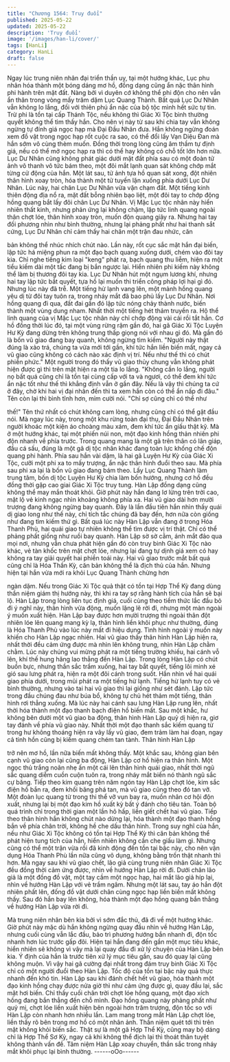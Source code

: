 ```yaml
---
title: "Chương 1564: Truy đuổi"
published: 2025-05-22
updated: 2025-05-22
description: 'Truy đuổi'
image: '/images/han-li/cover/'
tags: [HanLi]
category: HanLi
draft: false
---
```


Ngay lúc trung niên nhân đại triển thần uy, tại một hướng khác,
Lục phu nhân hóa thành một bóng dáng mơ hồ, đồng dạng cũng
ẩn nặc thân hình phi hành trên mặt đất. Nàng bởi vì duyên cớ
không thể phi độn cho nên vẫn ẩn thân trong vòng mấy trăm dặm
Lục Quang Thành.
Bất quá Lục Dư Nhân vẫn không lo lắng, đối với thiên phú ẩn nặc
của bộ tộc mình hết sức tự tin. Trừ phi là tồn tại cấp Thánh Tộc,
nếu không thì Giác Xi Tộc bình thường quyết không thể tìm thấy
hắn.
Cho nên vị này từ sau khi chia tay vẫn không ngừng tự đính giá
ngọc hạp mà Đại Đầu Nhân đưa. Hắn không ngừng đoán xem đồ
vật trong ngọc hạp rốt cuộc ra sao, có thể đổi lấy Vạn Diệu Đan
mà hắn sớm vô cùng thèm muốn. Đồng thời trong lòng cũng âm
thầm tự định giá, nếu có thể mở ngọc hạp ra thì có thể hay không
có chỗ tốt lớn hơn nữa.
Lục Dư Nhân cũng không phát giác dưới mặt đất phía sau có một
đoàn tử ảnh vô thanh vô tức bám theo, một đôi mắt lạnh quan sát
không chớp mắt từng cử động của hắn.
Một lát sau, tử ảnh tựa hồ quan sát xong, đột nhiên thân hình
xoay tròn, hóa thành một tử tuyến lặn xuống phía dưới Lục Dư
Nhân. Lúc này, hai chân Lục Dư Nhân vừa vặn chạm đất. Một
tiếng kinh thiên động địa nổ ra, mặt đất bỗng nhiên bạo liệt, một
đôi tay to chớp động hồng quang bắt lấy đôi chân Lục Dư Nhân.
Vị Mặc Lục tộc nhân này hiển nhiên thất kinh, nhưng phản ứng lại
không chậm, lập tức linh quang ngoài thân chợt lóe, thân hình
xoay tròn, muốn độn quang giãy ra. Nhưng hai tay đối phương
nhìn như bình thường, nhưng lại phảng phất như hai thanh sắt
cứng, Lục Dư Nhân chỉ cảm thấy hai chân một trận đau nhức, căn

bản không thể nhúc nhích chút nào.
Lần này, rốt cục sắc mặt hắn đại biến, lập tức há miệng phun ra
một đạo bạch quang xuống dưới, chém vào đôi tay kia.
Chỉ nghe tiếng kim loại "keng" phát ra, bạch quang thu liễm, hiện
ra một tiểu kiếm dài một tấc đang bị bắn ngược lại.
Hiển nhiên phi kiếm này không thể làm bị thương đôi tay kia.
Lục Dư Nhân hút một ngụm lương khí, nhưng hai tay lập tức bắt
quyết, tựa hồ lại muốn thi triển công pháp lợi hại gì đó. Nhưng lúc
này đã trễ.
Một tiếng hừ lạnh vang lên, một mảnh hồng quang yêu dị từ đôi
tay tuôn ra, trong nháy mắt đã bao phủ lấy Lục Dư Nhân.
Nơi hồng quang đi qua, đất đai gần đó lập tức nóng chảy thành
nước, biến thành một vùng dung nham. Nhất thời một tiếng hét
thảm truyền ra.
Hộ thể linh quang của vị Mặc Lục tộc nhân này chỉ chớp động vài
cái rồi tắt hẳn.
Cơ hồ đồng thời lúc đó, tại một vùng rừng rậm gần đó, hai gã
Giác Xi Tộc Luyện Hư Kỳ đang dừng trên không trung thấp giọng
nói với nhau gì đó. Mà gần đó là bốn vũ giao đang bay quanh,
không ngừng tìm kiếm.
"Người này thật đúng là xảo trá, chúng ta vừa mới tới gần, khí tức
hắn liền biến mất, ngay cả vũ giao cũng không có cách nào xác
định vị trí. Nếu như thế thì có chút phiền phức." Một người trong
đó thấy vũ giao thủy chung vẫn không phát hiện được gì thì trên
mặt hiện ra một tia lo lắng.
"Không cần lo lắng, người nọ bất quá cũng chỉ là tồn tại cùng cấp
với ta và ngươi, có thể đem khí tức ẩn nặc tốt như thế thì khẳng
định vẫn ở gần đây. Nếu là vậy thì chúng ta cứ ở đây, chờ khi hai
vị đại nhân đến thì ta xem hắn còn có thể ẩn nấp đi đâu." Tên còn
lại thì bình tĩnh hơn, mỉm cười nói. "Chỉ sợ cũng chỉ có thể như

thế!" Tên thứ nhất có chút không cam lòng, nhưng cũng chỉ có thể
gật đầu nói. Mà ngay lúc này, trong một khu rừng toàn đại thụ, Đại
Đầu Nhân trên người khoác một kiện áo choàng màu xám, đem
khí tức ẩn giấu thật kỹ. Mà ở một hướng khác, tại một phiến núi
non, một đạo kinh hồng thản nhiên phi độn nhanh về phía trước.
Trong quang mang là một gã trên thân có lân giáp, đầu cá sấu,
đúng là một gã dị tộc nhân khác đang toàn lực khống chế độn
quang phi hành.
Phía sau hắn vài dặm, là hai gã Luyện Hư Kỳ của Giác Xi Tộc,
cưỡi một phi xa to mấy trượng, ẩn nặc thân hình đuổi theo sau.
Mà phía sau phi xa lại là bốn vũ giao đang bám theo.
Lấy Lục Quang Thành làm trung tâm, bốn dị tộc Luyện Hư Kỳ
chia làm bốn hướng, nhưng cơ hồ đều đồng thời gặp cao giai
Giác Xi Tộc truy tung.
Hàn Lập đồng dạng cũng không thể may mắn thoát khỏi.
Giờ phút này hắn đang lơ lửng trên trời cao, mặt lộ vẻ kinh ngạc
nhìn khoảng không phía xa.
Hai vũ giao dài hơn mười trượng đang không ngừng bay quanh.
Đây là lần đầu tiên hắn nhìn thấy quái dị giao long như thế này,
chỉ tích tắc chúng đã bay đến, hơn nữa còn giống như đang tìm
kiếm thứ gì.
Bất quá lúc này Hàn Lập vẫn đang ở trong Hóa Thanh Phù, hai
quái giao tự nhiên không thể tìm được vị trí thật.
Chỉ có thể phảng phất giống như ruồi bay quanh.
Hàn Lập sờ sờ cằm, ánh mắt đảo qua mọi nơi, nhưng vẫn chưa
phát hiện gần đó còn truy binh Giác Xi Tộc nào khác, vẻ tàn khốc
trên mặt chợt lóe, nhưng lại đang tự dịnh giá xem có hay không ra
tay giải quyết hai phiền toái này. Hai vũ giao trước mắt bất quá
cũng chỉ là Hóa Thần Kỳ, căn bản không thể là địch thủ của hắn.
Nhưng hiện tại hắn vừa mới ra khỏi Lục Quang Thành chừng hơn

ngàn dặm. Nếu trong Giác Xi Tộc quả thật có tồn tại Hợp Thể Kỳ
đang dùng thần niệm giám thị hướng này, thì khi ra tay sợ rằng
hành tích của hắn sẽ bại lộ. Hàn Lập trong lòng liên tục định giá,
cuối cùng theo tiềm thức lắc đầu bỏ đi ý nghĩ này, thân hình vừa
động, muốn lặng lẽ rời đi, nhưng một màn ngoài ý muốn xuất
hiện.
Hàn Lập bay được hơn mười trượng thì ngoài thân đột nhiên lóe
lên quang mang kỳ lạ, thân hình liền khôi phục như thường, đúng
là Hóa Thanh Phù vào lúc này mất đi hiệu dụng. Tình hình ngoài ý
muốn này khiến cho Hàn Lập ngạc nhiên.
Hai vũ giao thấy thân hình Hàn Lập hiện ra, nhất thời đều cảm
ứng được mà nhìn lên không trung, nhìn Hàn Lập chằm chằm.
Lúc này chúng vui mừng phát ra một tiếng trường khiếu, hai cánh
vỗ lên, khí thế hung hăng lao thẳng đến Hàn Lập.
Trong lòng Hàn Lập có chút buồn bực, nhưng thần sắc trầm
xuống, hai tay bắt quyết, tiếng lôi minh xé gió sau lưng phát ra,
hiện ra một đôi cánh trong suốt.
Hắn nhìn về hai quái giao phía dưới, trong mũi phát ra một tiếng
hừ lạnh.
Tiếng hừ lạnh tuy có vẻ bình thường, nhưng vào tai hai vũ giao thì
lại giống như sét đánh.
Lập tức trong đầu chúng đau như búa bổ, không tự chủ hét thảm
một tiếng, thân hình rơi thẳng xuống.
Mà lúc này hai cánh sau lưng Hàn Lập rung lên, nhất thời hóa
thành một đạo thanh bạch điện hồ biến mất.
Sau một khắc, hư không bên dưới một vũ giao ba động, thân hình
Hàn Lập quỷ dị hiện ra, giơ tay đánh về phía vũ giao này.
Nhất thời một đạo thanh sắc kiếm quang từ trong hư không
thoáng hiện ra vây lấy vũ giao, đem trảm làm hai đoạn, ngay cả
tinh hồn cũng bị kiếm quang chém tan tành. Thân hình Hàn Lập

trở nên mơ hồ, lần nữa biến mất không thấy. Một khắc sau, không
gian bên cạnh vũ giao còn lại cũng ba động, Hàn Lập cơ hồ hiện
ra thân hình.
Một ngọc thủ trắng noãn nhẹ ấn một cái lên thân hình quái giao,
nhất thời ngũ sắc quang diễm cuồn cuộn tuôn ra, trong nháy mắt
biến nó thành ngũ sắc cự băng.
Tiếp theo kim quang trên năm ngón tay Hàn Lập chợt lóe, kim sắc
điện hồ bắn ra, đem khối băng phá tan, mà vũ giao cũng theo đó
tan vỡ.
Một đoàn lục quang từ trong thi thể vỡ vụn bay ra, muốn nhân cơ
hội độn xuất, nhưng lại bị một đạo kim hồ xuất kỳ bất ý đánh cho
tiêu tán. Toàn bộ quá trình chỉ trong thời gian một lần hô hấp, liền
giết chết hai vũ giao.
Tiếp theo thân hình hắn không chút nào dừng lại, hóa thành một
đạo thanh hồng bắn về phía chân trời, không hề che dấu thân
hình.
Trong suy nghĩ của hắn, nếu như Giác Xi Tộc không có tồn tại
Hợp Thể Kỳ thì căn bản không thể phát hiện tung tích của hắn,
hiển nhiên không cần che giấu làm gì.
Nhưng cũng có thể một trận vừa rồi đã kinh động đến tồn tại bậc
này, cho nên vận dụng Hóa Thanh Phù lần nữa cũng vô dụng,
không bằng trốn thật nhanh thì hơn.
Mà ngay sau khi vũ giao chết, lão giả cùng trung niên nhân Giác
Xi Tộc đều đồng thời cảm ứng được, nhìn về hướng Hàn Lập rời
đi.
Dưới chân lão giả là một đống đồ vật, một tay cầm một ngọc hạp,
hai mắt lão giả híp lại, nhìn về hướng Hàn Lập với vẻ trầm ngâm.
Nhưng một lát sau, tay áo hắn đột nhiên phất lên, đống đồ vật
dưới chân cùng ngọc hạp liền biến mất không thấy. Sau đó hắn
bay lên không, hóa thành một đạo hồng quang bắn thẳng về
hướng Hàn Lập vừa rời đi.

Mà trung niên nhân bên kia bởi vì sớm đắc thủ, đã đi về một
hướng khác.
Giờ phút này mặc dù hắn không ngừng quay đầu nhìn về hướng
Hàn Lập, nhưng cuối cùng vẫn lắc đầu, bảo trì phương hướng
bắn nhanh đi, độn tốc nhanh hơn lúc trước gấp đôi.
Hiện tại hắn đang đến gần một mục tiêu khác, hiển nhiên sẽ
không vì vậy mà lại quay đầu đi xử lý chuyện của Hàn Lập bên
kia. Ý định của hắn là trước tiên xử lý mục tiêu gần, sau đó quay
lại cũng không muộn.
Vì vậy hai gã cường đại nhất trong đám truy binh Giác Xi Tộc chỉ
có một người đuổi theo Hàn Lập. Tốc độ của tồn tại bậc này quả
thực nhanh đến khó tin.
Hàn Lập sau khi đánh chết hết vũ giao, hóa thành một đạo kinh
hồng chạy được nửa giờ thì như cảm ứng được gì, quay đầu lại,
sắc mặt hơi biến. Chỉ thấy cuối chân trời chợt lóe hồng quang,
một đạo xích hồng đang bắn thẳng đến chỗ mình.
Đạo hồng quang này phảng phất như quỷ mị, chợt lóe liền xuất
hiện bên ngoài hơn trăm trượng, độn tốc so với Hàn Lập còn
nhanh hơn nhiều lần. Lam mang trong mắt Hàn Lập chợt lóe, liền
thấy rõ bên trong mơ hồ có một nhân ảnh. Thần niệm quét tới thì
trên mặt không khỏi biến sắc.
Thật sự là một gã Hợp Thể Kỳ, cũng may bộ dáng chỉ là Hợp Thể
Sơ Kỳ, ngay cả khi không thể địch lại thì thoát thân tuyệt không
thành vấn đề.
Tâm niệm Hàn Lập xoay chuyển, thần sắc trong nháy mắt khôi
phục lại bình thường.
------oOo------
